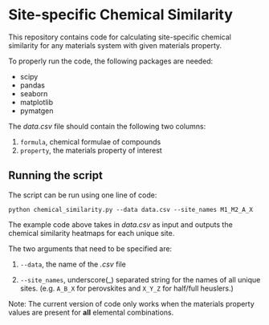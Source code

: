# Site-specific Chemical Similarity
This repository contains code for calculating site-specific chemical similarity for any materials system with given materials property.

To properly run the code, the following packages are needed:
- scipy
- pandas
- seaborn
- matplotlib
- pymatgen

The <em>data.csv</em> file should contain the following two columns:
1. `formula`, chemical formulae of compounds
2. `property`, the materials property of interest

## Running the script
The script can be run using one line of code:

```
python chemical_similarity.py --data data.csv --site_names M1_M2_A_X
```

The example code above takes in <em>data.csv</em> as input and outputs the chemical similarity heatmaps for each unique site.

The two arguments that need to be specified are:

1. `--data`, the name of the <em>.csv</em> file

2. `--site_names`, underscore(\_) separated string for the names of all unique sites. (e.g. `A_B_X` for perovskites and `X_Y_Z` for half/full heuslers.)

Note: The current version of code only works when the materials property values are present for **all** elemental combinations.
